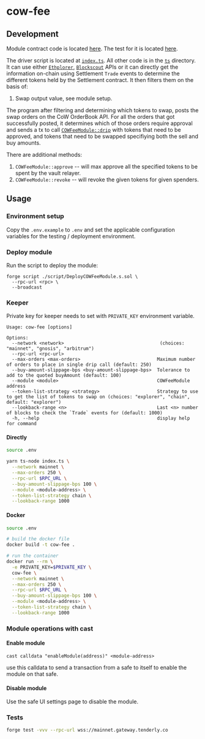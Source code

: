 # cow-fee

## Development

Module contract code is located [here](./src/COWFeeModule.sol). The test for it
is located [here](./test/COWFeeModule.t.sol).

The driver script is located at [`index.ts`](./index.ts). All other code is in the [`ts`](./ts)
directory. It can use either [`Ethplorer`](https://ethplorer.io), [`Blockscout`](https://gnosis.blockscout.com) APIs or it can directly get the information on-chain using Settlement `Trade` events to determine the different tokens held by the Settlement contract. It then filters them on the basis of:

1. Swap output value, see module setup.

The program after filtering and determining which tokens to swap, posts the swap orders on the CoW OrderBook API.
For all the orders that got successfully posted, it determines which of those orders require approval
and sends a tx to call [`COWFeeModule::drip`](./src/COWFeeModule.sol) with tokens that need to be approved, and
tokens that need to be swapped specifiying both the sell and buy amounts.

There are additional methods:

1. `COWFeeModule::approve` -- will max approve all the specified tokens to be spent by the vault relayer.
2. `COWFeeModule::revoke` -- will revoke the given tokens for given spenders.

## Usage

### Environment setup

Copy the `.env.example` to `.env` and set the applicable configuration variables for the testing / deployment environment.

### Deploy module

Run the script to deploy the module:

```
forge script ./script/DeployCOWFeeModule.s.sol \
  --rpc-url <rpc> \
  --broadcast
```

### Keeper

Private key for keeper needs to set with `PRIVATE_KEY` environment
variable.

```
Usage: cow-fee [options]

Options:
  --network <network>                                   (choices: "mainnet", "gnosis", "arbitrum")
  --rpc-url <rpc-url>
  --max-orders <max-orders>                            Maximum number of orders to place in single drip call (default: 250)
  --buy-amount-slippage-bps <buy-amount-slippage-bps>  Tolerance to add to the quoted buyAmount (default: 100)
  --module <module>                                    COWFeeModule address
  --token-list-strategy <strategy>                     Strategy to use to get the list of tokens to swap on (choices: "explorer", "chain", default: "explorer")
  --lookback-range <n>                                 Last <n> number of blocks to check the `Trade` events for (default: 1000)
  -h, --help                                           display help for command
```

#### Directly

```sh
source .env

yarn ts-node index.ts \
  --network mainnet \
  --max-orders 250 \
  --rpc-url $RPC_URL \
  --buy-amount-slippage-bps 100 \
  --module <module-address> \
  --token-list-strategy chain \
  --lookback-range 1000
```

#### Docker

```sh
source .env

# build the docker file
docker build -t cow-fee .

# run the container
docker run --rm \
  -e PRIVATE_KEY=$PRIVATE_KEY \
  cow-fee \
  --network mainnet \
  --max-orders 250 \
  --rpc-url $RPC_URL \
  --buy-amount-slippage-bps 100 \
  --module <module-address> \
  --token-list-strategy chain \
  --lookback-range 1000
```

### Module operations with cast

#### Enable module

```
cast calldata "enableModule(address)" <module-address>
```

use this calldata to send a transaction from a safe to itself to enable the module on that safe.

#### Disable module

Use the safe UI settings page to disable the module.

### Tests

```sh
forge test -vvv --rpc-url wss://mainnet.gateway.tenderly.co
```
